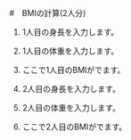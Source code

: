 #　BMIの計算(2人分)

1. 1人目の身長を入力します。
1. 1人目の体重を入力します。
1. ここで1人目のBMIがでます。

1. 2人目の身長を入力します。
1. 2人目の体重を入力します。
1. ここで2人目のBMIがでます。

